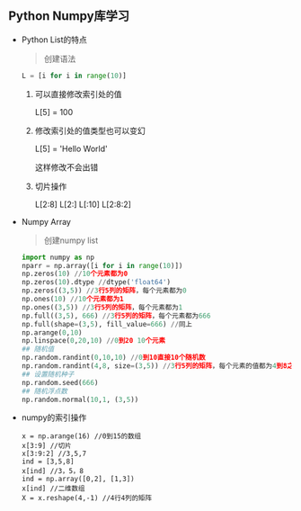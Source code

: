 ## Python Numpy库学习

* Python List的特点

  > 创建语法

  ```python
  L = [i for i in range(10)]
  ```

  1. 可以直接修改索引处的值

     L[5] = 100

  2. 修改索引处的值类型也可以变幻

     L[5] = 'Hello World'

     这样修改不会出错

  3. 切片操作

     L[2:8] L[2:] L[:10] L[2:8:2]

* Numpy Array

  > 创建numpy list

  ```python
  import numpy as np
  nparr = np.array([i for i in range(10)])
  np.zeros(10) //10个元素都为0
  np.zeros(10).dtype //dtype('float64')
  np.zeros((3,5)) //3行5列的矩阵，每个元素都为0
  np.ones(10) //10个元素都为1
  np.ones((3,5)) //3行5列的矩阵，每个元素都为1
  np.full((3,5), 666) //3行5列的矩阵，每个元素都为666
  np.full(shape=(3,5), fill_value=666) //同上
  np.arange(0,10)
  np.linspace(0,20,10) //0到20 10个元素
  ## 随机值
  np.random.randint(0,10,10) //0到10直接10个随机数
  np.random.randint(4,8, size=(3,5)) //3行5列的矩阵，每个元素的值都为4到8之间
  ## 设置随机种子
  np.random.seed(666)
  ## 随机浮点数
  np.random.normal(10,1, (3,5))
  ```

* numpy的索引操作

  ``` 
  x = np.arange(16) //0到15的数组
  x[3:9] //切片
  x[3:9:2] //3,5,7
  ind = [3,5,8]
  x[ind] //3，5，8
  ind = np.array([0,2], [1,3])
  x[ind] //二维数组
  X = x.reshape(4,-1) //4行4列的矩阵

  ```

  ​